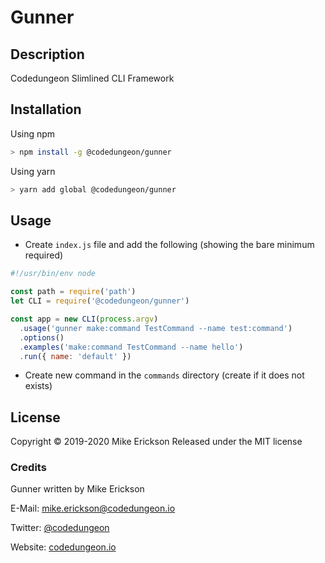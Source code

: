 # Gunner

## Description

Codedungeon Slimlined CLI Framework

## Installation

Using npm

```bash
> npm install -g @codedungeon/gunner
```

Using yarn

```bash
> yarn add global @codedungeon/gunner
```

## Usage

- Create `index.js` file and add the following (showing the bare minimum required)

```js
#!/usr/bin/env node

const path = require('path')
let CLI = require('@codedungeon/gunner')

const app = new CLI(process.argv)
  .usage('gunner make:command TestCommand --name test:command')
  .options()
  .examples('make:command TestCommand --name hello')
  .run({ name: 'default' })
```

- Create new command in the `commands` directory (create if it does not exists)

## License

Copyright &copy; 2019-2020 Mike Erickson
Released under the MIT license

### Credits

Gunner written by Mike Erickson

E-Mail: [mike.erickson@codedungeon.io](mailto:mike.erickson@codedungeon.io)

Twitter: [@codedungeon](http://twitter.com/codedungeon)

Website: [codedungeon.io](http://codedungeon.io/gunner)
